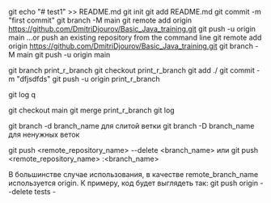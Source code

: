 git echo "# test1" >> README.md
git init
git add README.md
git commit -m "first commit"
git branch -M main
git remote add origin https://github.com/DmitriDjourov/Basic_Java_training.git
git push -u origin main
…or push an existing repository from the command line
git remote add origin https://github.com/DmitriDjourov/Basic_Java_training.git
git branch -M main
git push -u origin main



git branch print_r_branch
git checkout print_r_branch
git add ./
git commit -m "dfjsdfds"
git push -u origin print_r_branch

git log
q

git checkout main
git merge print_r_branch
git log

git branch -d branch_name для слитой ветки 
git branch -D branch_name для ненужных веток


git push <remote_repository_name> --delete <branch_name>
или
git push <remote_repository_name> :<branch_name>

В большинстве случае использования, в качестве remote_branch_name используется origin.
К примеру, код будет выглядеть так: git push origin --delete tests    -